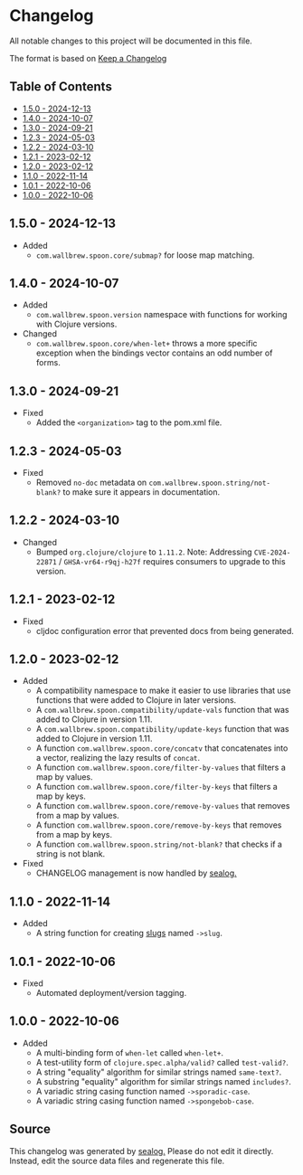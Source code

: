 # Changelog

All notable changes to this project will be documented in this file.

The format is based on [Keep a Changelog](https://keepachangelog.com/en/1.0.0/)

## Table of Contents

* [1.5.0 - 2024-12-13](#150---2024-12-13)
* [1.4.0 - 2024-10-07](#140---2024-10-07)
* [1.3.0 - 2024-09-21](#130---2024-09-21)
* [1.2.3 - 2024-05-03](#123---2024-05-03)
* [1.2.2 - 2024-03-10](#122---2024-03-10)
* [1.2.1 - 2023-02-12](#121---2023-02-12)
* [1.2.0 - 2023-02-12](#120---2023-02-12)
* [1.1.0 - 2022-11-14](#110---2022-11-14)
* [1.0.1 - 2022-10-06](#101---2022-10-06)
* [1.0.0 - 2022-10-06](#100---2022-10-06)

## 1.5.0 - 2024-12-13

* Added
  * `com.wallbrew.spoon.core/submap?` for loose map matching.

## 1.4.0 - 2024-10-07

* Added
  * `com.wallbrew.spoon.version` namespace with functions for working with Clojure versions.
* Changed
  * `com.wallbrew.spoon.core/when-let+` throws a more specific exception when the bindings vector contains an odd number of forms.

## 1.3.0 - 2024-09-21

* Fixed
  * Added the `<organization>` tag to the pom.xml file.

## 1.2.3 - 2024-05-03

* Fixed
  * Removed `no-doc` metadata on `com.wallbrew.spoon.string/not-blank?` to make sure it appears in documentation.

## 1.2.2 - 2024-03-10

* Changed
  * Bumped `org.clojure/clojure` to `1.11.2`. Note: Addressing `CVE-2024-22871` / `GHSA-vr64-r9qj-h27f` requires consumers to upgrade to this version.

## 1.2.1 - 2023-02-12

* Fixed
  * cljdoc configuration error that prevented docs from being generated.

## 1.2.0 - 2023-02-12

* Added
  * A compatibility namespace to make it easier to use libraries that use functions that were added to Clojure in later versions.
  * A `com.wallbrew.spoon.compatibility/update-vals` function that was added to Clojure in version 1.11.
  * A `com.wallbrew.spoon.compatibility/update-keys` function that was added to Clojure in version 1.11.
  * A function `com.wallbrew.spoon.core/concatv` that concatenates into a vector, realizing the lazy results of `concat`.
  * A function `com.wallbrew.spoon.core/filter-by-values` that filters a map by values.
  * A function `com.wallbrew.spoon.core/filter-by-keys` that filters a map by keys.
  * A function `com.wallbrew.spoon.core/remove-by-values` that removes from a map by values.
  * A function `com.wallbrew.spoon.core/remove-by-keys` that removes from a map by keys.
  * A function `com.wallbrew.spoon.string/not-blank?` that checks if a string is not blank.
* Fixed
  * CHANGELOG management is now handled by [sealog.](https://github.com/Wall-Brew-Co/lein-sealog)

## 1.1.0 - 2022-11-14

* Added
  * A string function for creating [slugs](https://en.wikipedia.org/wiki/Clean_URL#Slug) named `->slug`.

## 1.0.1 - 2022-10-06

* Fixed
  * Automated deployment/version tagging.

## 1.0.0 - 2022-10-06

* Added
  * A multi-binding form of `when-let` called `when-let+`.
  * A test-utility form of `clojure.spec.alpha/valid?` called `test-valid?`.
  * A string "equality" algorithm for similar strings named `same-text?`.
  * A substring "equality" algorithm for similar strings named `includes?`.
  * A variadic string casing function named `->sporadic-case`.
  * A variadic string casing function named `->spongebob-case`.

## Source

This changelog was generated by [sealog.](https://github.com/Wall-Brew-Co/lein-sealog)
Please do not edit it directly. Instead, edit the source data files and regenerate this file.
